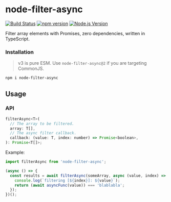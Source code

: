 # node-filter-async

[![Build Status](https://github.com/mgenware/node-filter-async/workflows/Build/badge.svg)](https://github.com/mgenware/node-filter-async/actions)
[![npm version](https://img.shields.io/npm/v/node-filter-async.svg?style=flat-square)](https://npmjs.com/package/node-filter-async)
[![Node.js Version](http://img.shields.io/node/v/node-filter-async.svg?style=flat-square)](https://nodejs.org/en/)

Filter array elements with Promises, zero dependencies, written in TypeScript.

### Installation

> v3 is pure ESM. Use `node-filter-async@2` if you are targeting CommonJS.

```bash
npm i node-filter-async
```

## Usage

### API

```javascript
filterAsync<T>(
  // The array to be filtered.
  array: T[],
  // The async filter callback.
  callback: (value: T, index: number) => Promise<boolean>,
): Promise<T[]>;
```

Example:

```js
import filterAsync from 'node-filter-async';

(async () => {
  const results = await filterAsync(someArray, async (value, index) => {
    console.log(`filtering [${index}]: ${value}`);
    return (await asyncFunc(value)) === 'blablabla';
  });
})();
```

